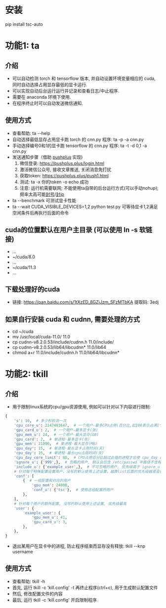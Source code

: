 # 安装
pip install tsc-auto

# 功能1: ta
## 介绍
- 可以自动检测 torch 和 tensorflow 版本, 并自动设置环境变量相应的 cuda, 同时自动选择占用显存最低的显卡运行.
- 可以实现自动后台运行运行并记录和查看日志/中止程序.
- 需要在 anaconda 环境下使用.
- 在程序终止时可以自动发送微信通知.

## 使用方式
- 查看帮助: ta --help
- 自动选择最低显存占用显卡跑 torch 的 cnn.py 程序: ta -p -a cnn.py
- 手动选择编号0和1的显卡跑 tensorflow 的 cnn.py 程序: ta -t -d 0,1 -a cnn.py
- 发送通知步骤（借助 [pushplus](https://pushplus.plus) 实现)
  1. 微信登录: https://pushplus.plus/login.html
  2. 激活微信公众号, 接收文章推送, 关闭消息免打扰
  3. 获取token: https://pushplus.plus/push1.html
  4. 测试: ta -x 你的token -o echo 成功
  5. 注意: 运行机需要联网; 不能使用ta自带的后台运行方式(可以手动nohup); 频率太高可能[封号](https://www.pushplus.plus/doc/help/limit.html#接口限制)/[封ip](https://www.pushplus.plus/doc/help/ip.html)
- ta --benchmark 可测试显卡性能
- ta --wait CUDA_VISIBLE_DEVICES=1,2 python test.py 可等待显卡1,2满足空闲条件后再执行后面的命令

## cuda的位置默认在用户主目录 (可以使用 ln -s 软链接)
- ...
- ~/cuda/8.0
- ...
- ~/cuda/11.3
- ...

## 下载处理好的cuda
- 链接: https://pan.baidu.com/s/1tXzED_8GZjJzm_SFzMTbKA 提取码: 3edj

## 如果自行安装 cuda 和 cudnn, 需要处理的方式
- cd ~/cuda
- mv /usr/local/cuda-11.0/ 11.0
- cp cudnn-v8.2.0.53/include/cudnn.h 11.0/include/
- cp cudnn-v8.2.0.53/lib64/libcudnn* 11.0/lib64
- chmod a+r 11.0/include/cudnn.h 11.0/lib64/libcudnn*

# 功能2: tkill
## 介绍
- 用于限制linux系统的cpu/gpu资源使用, 例如可以针对以下内容进行限制:
```python
{
    's': 10,  # 多少秒检测一次
    'cpu_core_u': 2147483647,  # 一个用户-最多CPU占用(百分比,如100表示占满1个超线程)
    'gpu_card_u': 2,  # 一个用户-最多显卡(张)
    'gpu_mem_u': 24,  # 一个用户-最大显存(GB)
    'gpu_card': 2,  # 单进程-最多显卡(张)
    'gpu_mem': 21000,  # 单进程-最大显存(MB)
    'gpu_day': 15,  # 单进程-最长显卡占用时间(天)
    'cpu_day': 15,  # 单进程-最长cpu占用时间(天)
    'cpu_day_core_limit': 80,  # CPU占用百分比超过此值的进程才会使 cpu_day 配置生效
    'ignore_u': {'999',},  # 忽略的用户, 默认会包含 /etc/passwd 中路径不含有 /home/ 的用户
    'include_u': {'example_user',},  # 不可忽略的用户, 优先级高于 ignore_u
    # 针对每个特殊配置设置用户，没写的默认使用上述设置，越靠list后面的优先级越高会覆盖前面一样的用户配置
    'conf': [
        {  # 一组配置和对应的用户
            'gpu_mem': 24000,
            'conf_u': {'tsc'},  # 使用这组配置的用户
        },
    ],
    # 针对每个用户的额外配置, 没写的默认使用上述设置, 优先级最高
    'user': {
        'example_user': {
            'gpu_mem_u': 41,
            'gpu_card_u': 3,
        },
    },
}
```
- 退出某用户在显卡中的进程, 防止程序结束而显存没有释放: tkill --knp username

## 使用方式
- 查看帮助: tkill -h
- 首先, 运行 tkill -c 'kill.config' -t 再终止程序(ctrl+c), 用于生成默认配置文件
- 然后, 修改配置文件的内容
- 最后, 运行 tkill -c 'kill.config' 开启限制程序
